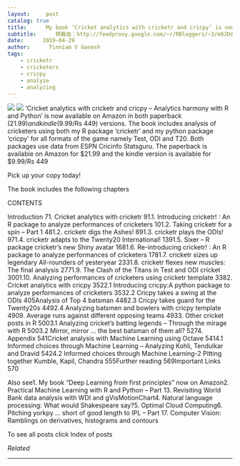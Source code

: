 ```yaml
---
layout:     post
catalog: true
title:      My book ‘Cricket analytics with cricketr and cricpy’ is now on Amazon
subtitle:      转载自：http://feedproxy.google.com/~r/RBloggers/~3/m9JDdOmfyVk/
date:      2019-04-29
author:      Tinniam V Ganesh
tags:
    - cricketr
    - cricketers
    - cricpy
    - analyze
    - analyzing
---
```






![](https://gigadom.files.wordpress.com/2019/04/untitled1-1.png?w=225&resize=225%2C344#038;h=344)
![](https://gigadom.files.wordpress.com/2019/04/untitled1-1.png?w=225&h=344&fit=225%2C344&resize=225%2C344)
‘Cricket analytics with cricketr and cricpy – Analytics harmony with R and Python’ is now available on Amazon in both paperback ($21.99) and kindle ($9.99/Rs 449) versions. The book includes analysis of cricketers using both my R package ‘cricketr’ and my python package ‘cricpy’ for all formats of the game namely Test, ODI and T20. Both packages use data from ESPN Cricinfo Statsguru. The paperback is available on Amazon for $21.99 and the kindle version is available for $9.99/Rs 449

Pick up your copy today!

The book includes the following chapters

CONTENTS

Introduction 71. Cricket analytics with cricketr 91.1. Introducing cricketr! : An R package to analyze performances of cricketers 101.2. Taking cricketr for a spin – Part 1 481.2. cricketr digs the Ashes! 691.3. cricketr plays the ODIs! 971.4. cricketr adapts to the Twenty20 International! 1391.5. Sixer – R package cricketr’s new Shiny avatar 1681.6. Re-introducing cricketr! : An R package to analyze performances of cricketers 1781.7. cricketr sizes up legendary All-rounders of yesteryear 2331.8. cricketr flexes new muscles: The final analysis 2771.9. The Clash of the Titans in Test and ODI cricket 3001.10. Analyzing performances of cricketers using cricketr template 3382. Cricket analytics with cricpy 3522.1 Introducing cricpy:A python package to analyze performances of cricketers 3532.2 Cricpy takes a swing at the ODIs 405Analysis of Top 4 batsman 4482.3 Cricpy takes guard for the Twenty20s 4492.4 Analyzing batsmen and bowlers with cricpy template 4909. Average runs against different opposing teams 4933. Other cricket posts in R 5003.1 Analyzing cricket’s batting legends – Through the mirage with R 5003.2 Mirror, mirror … the best batsman of them all? 5274. Appendix 541Cricket analysis with Machine Learning using Octave 5414.1 Informed choices through Machine Learning – Analyzing Kohli, Tendulkar and Dravid 5424.2 Informed choices through Machine Learning-2 Pitting together Kumble, Kapil, Chandra 555Further reading 569Important Links 570

Also see1. My book “Deep Learning from first principles” now on Amazon2. Practical Machine Learning with R and Python – Part 13. Revisiting World Bank data analysis with WDI and gVisMotionChart4. Natural language processing: What would Shakespeare say?5. Optimal Cloud Computing6. Pitching yorkpy … short of good length to IPL – Part 17. Computer Vision: Ramblings on derivatives, histograms and contours

To see all posts click Index of posts


*Related*








---
